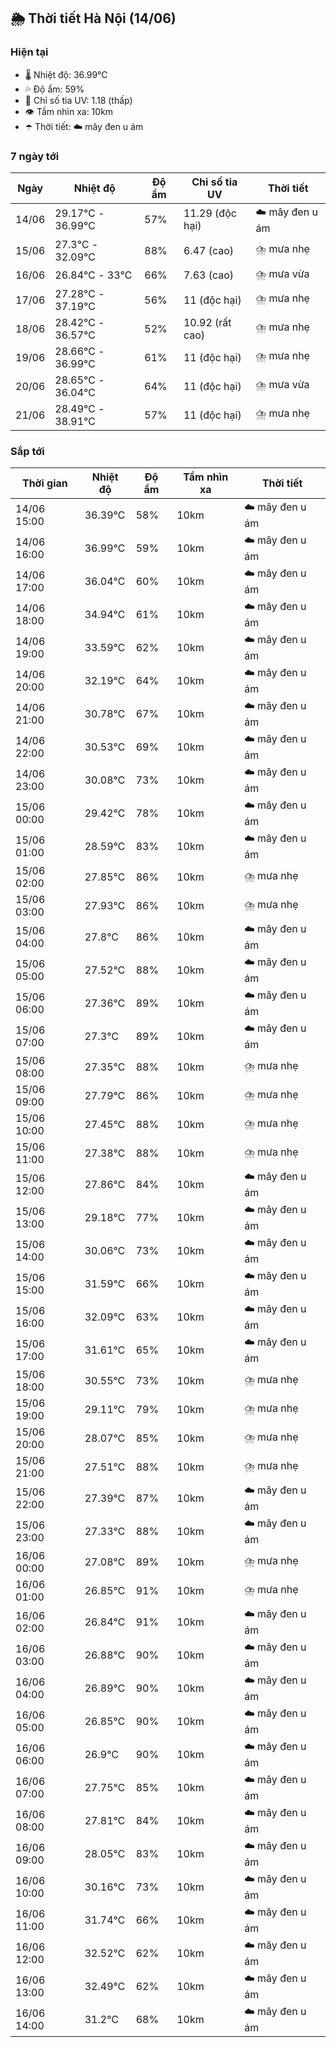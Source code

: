 ## 🌦️ Thời tiết Hà Nội (14/06)

### Hiện tại

- 🌡️ Nhiệt độ: 36.99℃
- 💦 Độ ẩm: 59%
- 🌟 Chỉ số tia UV: 1.18 (thấp)
- 👁️ Tầm nhìn xa: 10km
- ☂️ Thời tiết: ☁️ mây đen u ám

### 7 ngày tới

| Ngày | Nhiệt độ | Độ ẩm | Chỉ số tia UV | Thời tiết |
| --- | --- | --- | --- | --- |
| 14/06 | 29.17℃ - 36.99℃ | 57% | 11.29 (độc hại) | ☁️ mây đen u ám |
| 15/06 | 27.3℃ - 32.09℃ | 88% | 6.47 (cao) | ⛈️ mưa nhẹ |
| 16/06 | 26.84℃ - 33℃ | 66% | 7.63 (cao) | ⛈️ mưa vừa |
| 17/06 | 27.28℃ - 37.19℃ | 56% | 11 (độc hại) | ⛈️ mưa nhẹ |
| 18/06 | 28.42℃ - 36.57℃ | 52% | 10.92 (rất cao) | ⛈️ mưa nhẹ |
| 19/06 | 28.66℃ - 36.99℃ | 61% | 11 (độc hại) | ⛈️ mưa nhẹ |
| 20/06 | 28.65℃ - 36.04℃ | 64% | 11 (độc hại) | ⛈️ mưa vừa |
| 21/06 | 28.49℃ - 38.91℃ | 57% | 11 (độc hại) | ⛈️ mưa nhẹ |

### Sắp tới

| Thời gian | Nhiệt độ | Độ ẩm | Tầm nhìn xa | Thời tiết |
| --- | --- | --- | --- | --- |
| 14/06 15:00 | 36.39℃ | 58% | 10km | ☁️ mây đen u ám |
| 14/06 16:00 | 36.99℃ | 59% | 10km | ☁️ mây đen u ám |
| 14/06 17:00 | 36.04℃ | 60% | 10km | ☁️ mây đen u ám |
| 14/06 18:00 | 34.94℃ | 61% | 10km | ☁️ mây đen u ám |
| 14/06 19:00 | 33.59℃ | 62% | 10km | ☁️ mây đen u ám |
| 14/06 20:00 | 32.19℃ | 64% | 10km | ☁️ mây đen u ám |
| 14/06 21:00 | 30.78℃ | 67% | 10km | ☁️ mây đen u ám |
| 14/06 22:00 | 30.53℃ | 69% | 10km | ☁️ mây đen u ám |
| 14/06 23:00 | 30.08℃ | 73% | 10km | ☁️ mây đen u ám |
| 15/06 00:00 | 29.42℃ | 78% | 10km | ☁️ mây đen u ám |
| 15/06 01:00 | 28.59℃ | 83% | 10km | ☁️ mây đen u ám |
| 15/06 02:00 | 27.85℃ | 86% | 10km | ⛈️ mưa nhẹ |
| 15/06 03:00 | 27.93℃ | 86% | 10km | ⛈️ mưa nhẹ |
| 15/06 04:00 | 27.8℃ | 86% | 10km | ☁️ mây đen u ám |
| 15/06 05:00 | 27.52℃ | 88% | 10km | ☁️ mây đen u ám |
| 15/06 06:00 | 27.36℃ | 89% | 10km | ☁️ mây đen u ám |
| 15/06 07:00 | 27.3℃ | 89% | 10km | ☁️ mây đen u ám |
| 15/06 08:00 | 27.35℃ | 88% | 10km | ⛈️ mưa nhẹ |
| 15/06 09:00 | 27.79℃ | 86% | 10km | ⛈️ mưa nhẹ |
| 15/06 10:00 | 27.45℃ | 88% | 10km | ⛈️ mưa nhẹ |
| 15/06 11:00 | 27.38℃ | 88% | 10km | ⛈️ mưa nhẹ |
| 15/06 12:00 | 27.86℃ | 84% | 10km | ☁️ mây đen u ám |
| 15/06 13:00 | 29.18℃ | 77% | 10km | ☁️ mây đen u ám |
| 15/06 14:00 | 30.06℃ | 73% | 10km | ☁️ mây đen u ám |
| 15/06 15:00 | 31.59℃ | 66% | 10km | ☁️ mây đen u ám |
| 15/06 16:00 | 32.09℃ | 63% | 10km | ☁️ mây đen u ám |
| 15/06 17:00 | 31.61℃ | 65% | 10km | ☁️ mây đen u ám |
| 15/06 18:00 | 30.55℃ | 73% | 10km | ⛈️ mưa nhẹ |
| 15/06 19:00 | 29.11℃ | 79% | 10km | ⛈️ mưa nhẹ |
| 15/06 20:00 | 28.07℃ | 85% | 10km | ⛈️ mưa nhẹ |
| 15/06 21:00 | 27.51℃ | 88% | 10km | ⛈️ mưa nhẹ |
| 15/06 22:00 | 27.39℃ | 87% | 10km | ☁️ mây đen u ám |
| 15/06 23:00 | 27.33℃ | 88% | 10km | ☁️ mây đen u ám |
| 16/06 00:00 | 27.08℃ | 89% | 10km | ⛈️ mưa nhẹ |
| 16/06 01:00 | 26.85℃ | 91% | 10km | ⛈️ mưa nhẹ |
| 16/06 02:00 | 26.84℃ | 91% | 10km | ☁️ mây đen u ám |
| 16/06 03:00 | 26.88℃ | 90% | 10km | ☁️ mây đen u ám |
| 16/06 04:00 | 26.89℃ | 90% | 10km | ☁️ mây đen u ám |
| 16/06 05:00 | 26.85℃ | 90% | 10km | ☁️ mây đen u ám |
| 16/06 06:00 | 26.9℃ | 90% | 10km | ☁️ mây đen u ám |
| 16/06 07:00 | 27.75℃ | 85% | 10km | ☁️ mây đen u ám |
| 16/06 08:00 | 27.81℃ | 84% | 10km | ☁️ mây đen u ám |
| 16/06 09:00 | 28.05℃ | 83% | 10km | ☁️ mây đen u ám |
| 16/06 10:00 | 30.16℃ | 73% | 10km | ☁️ mây đen u ám |
| 16/06 11:00 | 31.74℃ | 66% | 10km | ☁️ mây đen u ám |
| 16/06 12:00 | 32.52℃ | 62% | 10km | ☁️ mây đen u ám |
| 16/06 13:00 | 32.49℃ | 62% | 10km | ☁️ mây đen u ám |
| 16/06 14:00 | 31.2℃ | 68% | 10km | ☁️ mây đen u ám |
